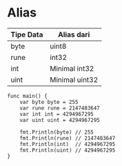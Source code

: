 # Alias
| Tipe Data| Alias dari |
| --- | --- |
| byte | uint8 |
| rune | int32 |
| int | Minimal int32 |
| uint | Minimal uint32 |

```golang
func main() {
	var byte byte = 255
	var rune rune = 2147483647
	var int int = 4294967295
	var uint uint = 4294967295

	fmt.Println(byte) // 255
	fmt.Println(rune) // 2147483647
	fmt.Println(int)  // 4294967295
	fmt.Println(uint) // 4294967295
}
```
